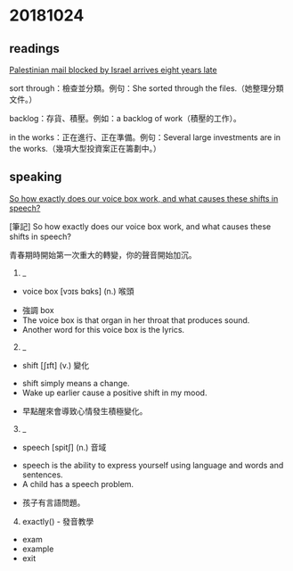 # 20181024

## readings
[Palestinian mail blocked by Israel arrives eight years late](http://iservice.ltn.com.tw/Service/english/english.php?engno=1241704&day=2018-10-24)

sort through：檢查並分類。例句：She sorted through the files.（她整理分類文件。）

backlog：存貨、積壓。例如：a backlog of work（積壓的工作）。

in the works：正在進行、正在準備。例句：Several large investments are in the works.（幾項大型投資案正在籌劃中。）

## speaking
[So how exactly does our voice box work, and what causes these shifts in speech?](https://tw.voicetube.com/everyday/20181024)

[筆記]
So how exactly does our voice box work, and what causes these shifts in speech?

青春期時開始第一次重大的轉變，你的聲音開始加沉。

1. _
 * voice box [vɔɪs bɑks] (n.) 喉頭
 - 強調 box
 - The voice box is that organ in her throat that produces sound.
 - Another word for this voice box is the lyrics.
2. _
 * shift [ʃɪft] (v.) 變化
 - shift simply means a change.
 - Wake up earlier cause a positive shift in my mood.
 + 早點醒來會導致心情發生積極變化。
3. _
 * speech [spitʃ] (n.) 音域
 - speech is the ability to express yourself using language and words and sentences.
 - A child has a speech problem.
 + 孩子有言語問題。
4. exactly() - 發音教學
 * exam
 * example
 * exit

